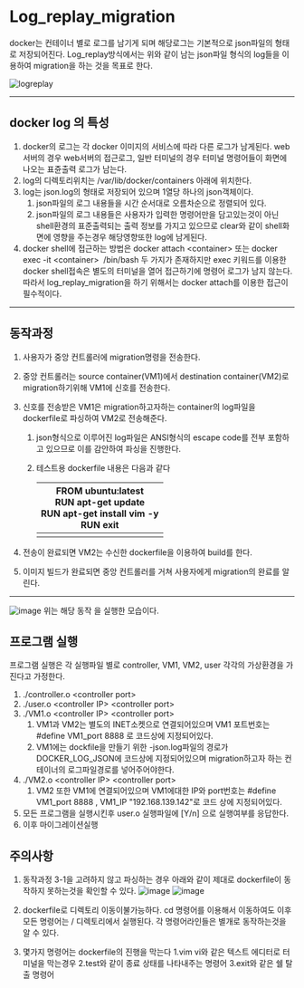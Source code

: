 # Log_replay_migration

docker는 컨테이너 별로 로그를 남기게 되며 해당로그는 기본적으로 json파일의 형태로 저장되어진다.
Log_replay방식에서는 위와 같이 남는 json파일 형식의 log들을 이용하여 migration을 하는 것을 목표로 한다.

![logreplay](https://user-images.githubusercontent.com/45413267/124140810-c7c53480-dac3-11eb-8b76-4ec0de53809a.png)

------

## docker log 의 특성

1. docker의 로그는 각 docker 이미지의 서비스에 따라 다른 로그가 남게된다. web서버의 경우 web서버의 접근로그, 일반 터미널의 경우 터미널 명령어들이 화면에 나오는 표쥰출력 로그가 남는다.
2. log의 디렉토리위치는 /var/lib/docker/containers 아래에 위치한다.
3. log는 json.log의 형태로 저장되어 있으며 1열당 하나의 json객체이다.
   1. json파일의 로그 내용들을 시간 순서대로 오름차순으로 정렬되어 있다.
   2. json파일의 로그 내용들은 사용자가 입력한 명령어만을 담고있는것이 아닌 shell환경의 표준출력되는 출력 정보를 가지고 있으므로 clear와 같이 shell화면에 영향을 주는경우 해당영향또한 log에 남게된다.
4. docker shell에 접근하는 방법은 docker attach &lt;container&gt; 또는 docker exec -it &lt;container&gt;  /bin/bash 두 가지가 존재하지만 exec 키워드를 이용한 docker shell접속은 별도의 터미널을 열어 접근하기에 명령어 로그가 남지 않는다. 따라서 log_replay_migration을 하기 위해서는 docker attach를 이용한 접근이 필수적이다.

------

## 동작과정

1. 사용자가 중앙 컨트롤러에 migration명령을 전송한다.

2. 중앙 컨트롤러는 source container(VM1)에서 destination container(VM2)로 migration하기위해 VM1에 신호를 전송한다.

3. 신호를 전송받은 VM1은 migration하고자하는 container의 log파일을 dockerfile로 파싱하여 VM2로 전송해준다.

   1. json형식으로 이루어진 log파일은 ANSI형식의 escape code를 전부 포함하고 있으므로 이를 감안하여 파싱을 진행한다.

   2. 테스트용 dockerfile 내용은 다음과 같다

      | FROM ubuntu:latest<br/>RUN apt-get update<br/>RUN apt-get install vim -y<br/>RUN exit |
      | ------------------------------------------------------------ |
      |                                                              |

4. 전송이 완료되면 VM2는 수신한 dockerfile을 이용하여 build를 한다.

5. 이미지 빌드가 완료되면 중앙 컨트롤러를 거쳐 사용자에게 migration의 완료를 알린다.
------

![image](https://user-images.githubusercontent.com/45413267/124644330-182a0100-decd-11eb-8f18-61f7767ee5bd.png)
위는 해당 동작 을 실행한 모습이다.
## 프로그램 실행
프로그램 실행은 각 실행파일 별로 controller, VM1, VM2, user 각각의 가상환경을 가진다고 가정한다.
1. ./controller.o &lt;controller port&gt;
2. ./user.o &lt;controller IP&gt; &lt;controller port&gt;
3. ./VM1.o &lt;controller IP&gt; &lt;controller port&gt;
   1. VM1과 VM2는 별도의 INET소켓으로 연결되어있으며 VM1 포트번호는 #define VM1_port 8888 로 코드상에 지정되어있다.
   2. VM1에는 dockfile을 만들기 위한 -json.log파일의 경로가 DOCKER_LOG_JSON에 코드상에 지정되어있으며 migration하고자 하는 컨테이너의 로그파일경로를 넣어주어야한다.
4. ./VM2.o &lt;controller IP&gt; &lt;controller port&gt;
   1. VM2 또한 VM1에 연결되어있으며 VM1에대한 IP와 port번호는 #define VM1_port 8888 , VM1_IP "192.168.139.142"로 코드 상에 지정되어있다.
5. 모든 프로그램을 실행시킨후 user.o 실행파일에 [Y/n] 으로 실행여부를 응답한다.
7. 이후 마이그레이션실행


## 주의사항

1. 동작과정 3-1을 고려하지 않고 파싱하는 경우 아래와 같이 제대로 dockerfile이 동작하지 못하는것을 확인할 수 있다.
   ![image](https://user-images.githubusercontent.com/45413267/124145126-7e76e400-dac7-11eb-87f2-49ac1237d7b9.png)
   ![image](https://user-images.githubusercontent.com/45413267/124145183-8a62a600-dac7-11eb-9fc8-700712554d1e.png)
   
2. dockerfile로 디렉토리 이동이불가능하다.
cd 명령어를 이용해서 이동하여도 이후 모든 명령어는 / 디렉토리에서 실행된다.
각 명령어라인들은 별개로 동작하는것을 알 수 있다.

3. 몇가지 명령어는 dockerfile의 진행을 막는다
   1.vim vi와 같은 텍스트 에디터로 터미널을 막는경우
   2.test와 같이 종료 상태를 나타내주는 명령어
   3.exit와 같은 쉘 탈출 명령어

